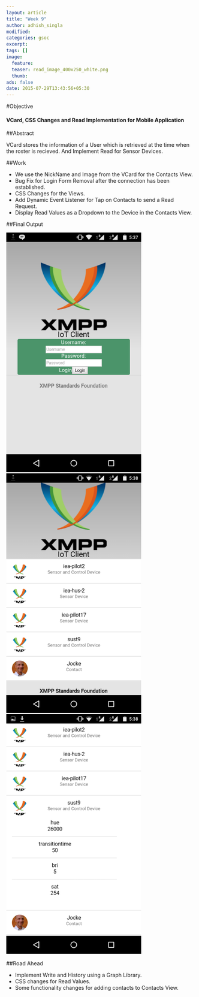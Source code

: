 ```yaml
---
layout: article
title: "Week 9"
author: adhish_singla
modified:
categories: gsoc
excerpt:
tags: []
image:
  feature:
  teaser: read_image_400x250_white.png
  thumb:
ads: false
date: 2015-07-29T13:43:56+05:30
---
```


#Objective

#### VCard, CSS Changes and Read Implementation for Mobile Application

##Abstract

VCard stores the information of a User which is retrieved at the time when the roster is recieved. And Implement Read for Sensor Devices.

##Work

* We use the NickName and Image from the VCard for the Contacts View.
* Bug Fix for Login Form Removal after the connection has been established.
* CSS Changes for the Views.
* Add Dynamic Event Listener for Tap on Contacts to send a Read Request.
* Display Read Values as a Dropdown to the Device in the Contacts View.

##Final Output

<img src="/images/login2.png" alt="Login View" width="360" />
<img src="/images/contacts2.png" alt="Retrieved Contacts VCard Display" width="360" />
<img src="/images/read-mobile1.png" alt="Read Values of a Device" width="360" />

##Road Ahead

* Implement Write and History using a Graph Library.
* CSS changes for Read Values.
* Some functionality changes for adding contacts to Contacts View.